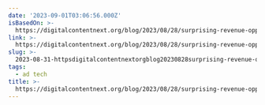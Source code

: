```yaml
---
date: '2023-09-01T03:06:56.000Z'
isBasedOn: >-
  https://digitalcontentnext.org/blog/2023/08/28/surprising-revenue-opportunities-offered-by-automating-ad-ops/
link: >-
  https://digitalcontentnext.org/blog/2023/08/28/surprising-revenue-opportunities-offered-by-automating-ad-ops/
slug: >-
  2023-08-31-httpsdigitalcontentnextorgblog20230828surprising-revenue-opportunities-offered-by-automating-ad-ops
tags:
  - ad tech
title: >-
  https://digitalcontentnext.org/blog/2023/08/28/surprising-revenue-opportunities-offered-by-automating-ad-ops/
---
```


